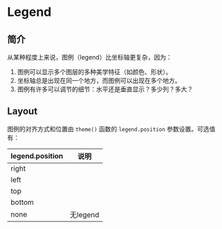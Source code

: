 # Legend

## 简介

从某种程度上来说，图例（legend）比坐标轴更复杂，因为：

1. 图例可以显示多个图层的多种美学特征（如颜色、形状）。
2. 坐标轴总是出现在同一个地方，而图例可以出现在多个地方。
3. 图例有许多可以调节的细节：水平还是垂直显示？多少列？多大？

## Layout

图例的对齐方式和位置由 `theme()` 函数的 `legend.position` 参数设置。可选值有：

|legend.position|说明|
|---|---|
|right|
|left|
|top|
|bottom|
|none|无legend|



